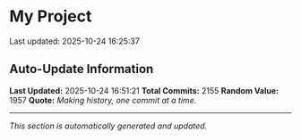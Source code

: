 # My Project


Last updated: 2025-10-24 16:25:37


















































































































































































































































































































































































































































































































































































































































































































































































































































































































































































































































































































































































































































































































































































































































































































































































































































































































































































































































































































































































































































































































































































































































































































































































































































































































































































































































## Auto-Update Information

**Last Updated:** 2025-10-24 16:51:21
**Total Commits:** 2155
**Random Value:** 1957
**Quote:** _Making history, one commit at a time._

---
_This section is automatically generated and updated._